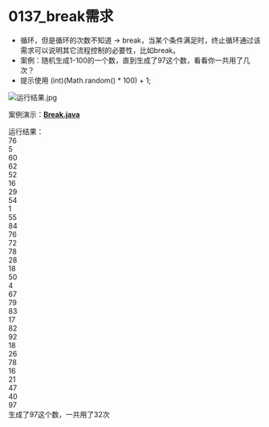 # 0137_break需求

- 循环，但是循环的次数不知道 → break，当某个条件满足时，终止循环通过该需求可以说明其它流程控制的必要性，比如break。
- 案例：随机生成1-100的一个数，直到生成了97这个数，看看你一共用了几次？
- 提示使用 (int)(Math.random() * 100) + 1;

![运行结果.jpg]([https://prod-files-secure.s3.us-west-2.amazonaws.com/4b165318-6383-451c-8845-110b786c9f0a/b8edc9cb-21eb-4547-a683-27c76e4ad619/%E8%BF%90%E8%A1%8C%E7%BB%93%E6%9E%9C.jpg](https://github.com/dnx00/Notes_on_the_Course_of_Han_Shunping_Gradually_Learning_Java/blob/main/Chapter05_%E7%A8%8B%E5%BA%8F%E6%8E%A7%E5%88%B6%E7%BB%93%E6%9E%84/0137_break%E9%9C%80%E6%B1%82/%E8%BF%90%E8%A1%8C%E7%BB%93%E6%9E%9C.jpg)https://github.com/dnx00/Notes_on_the_Course_of_Han_Shunping_Gradually_Learning_Java/blob/main/Chapter05_%E7%A8%8B%E5%BA%8F%E6%8E%A7%E5%88%B6%E7%BB%93%E6%9E%84/0137_break%E9%9C%80%E6%B1%82/%E8%BF%90%E8%A1%8C%E7%BB%93%E6%9E%9C.jpg)

案例演示：**[Break.java](https://github.com/dnx00/Notes_on_the_Course_of_Han_Shunping_Gradually_Learning_Java/blob/main/Chapter05_%E7%A8%8B%E5%BA%8F%E6%8E%A7%E5%88%B6%E7%BB%93%E6%9E%84/0137_break%E9%9C%80%E6%B1%82/Break.java)**

运行结果：  
76  
5  
60  
62  
52  
16  
29  
54  
1  
55  
84  
76  
72  
78  
28  
18  
50  
4  
67  
79  
83  
17  
82  
92  
18  
26  
78  
16  
21  
47  
40  
97  
生成了97这个数，一共用了32次  
